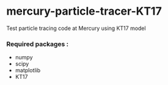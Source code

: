 # mercury-particle-tracer-KT17
Test particle tracing code at Mercury using KT17 model

### Required packages : 
- numpy
- scipy
- matplotlib
- KT17
